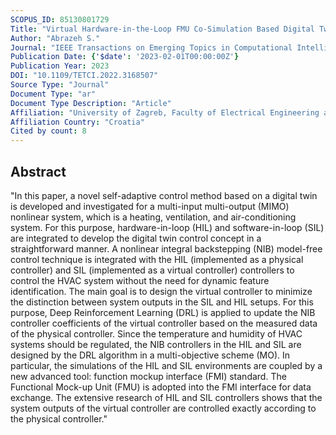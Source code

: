 ```yaml
---
SCOPUS_ID: 85130801729
Title: "Virtual Hardware-in-the-Loop FMU Co-Simulation Based Digital Twins for Heating, Ventilation, and Air-Conditioning (HVAC) Systems"
Author: "Abrazeh S."
Journal: "IEEE Transactions on Emerging Topics in Computational Intelligence"
Publication Date: {'$date': '2023-02-01T00:00:00Z'}
Publication Year: 2023
DOI: "10.1109/TETCI.2022.3168507"
Source Type: "Journal"
Document Type: "ar"
Document Type Description: "Article"
Affiliation: "University of Zagreb, Faculty of Electrical Engineering and Computing"
Affiliation Country: "Croatia"
Cited by count: 8
---
```


## Abstract
"In this paper, a novel self-adaptive control method based on a digital twin is developed and investigated for a multi-input multi-output (MIMO) nonlinear system, which is a heating, ventilation, and air-conditioning system. For this purpose, hardware-in-loop (HIL) and software-in-loop (SIL) are integrated to develop the digital twin control concept in a straightforward manner. A nonlinear integral backstepping (NIB) model-free control technique is integrated with the HIL (implemented as a physical controller) and SIL (implemented as a virtual controller) controllers to control the HVAC system without the need for dynamic feature identification. The main goal is to design the virtual controller to minimize the distinction between system outputs in the SIL and HIL setups. For this purpose, Deep Reinforcement Learning (DRL) is applied to update the NIB controller coefficients of the virtual controller based on the measured data of the physical controller. Since the temperature and humidity of HVAC systems should be regulated, the NIB controllers in the HIL and SIL are designed by the DRL algorithm in a multi-objective scheme (MO). In particular, the simulations of the HIL and SIL environments are coupled by a new advanced tool: function mockup interface (FMI) standard. The Functional Mock-up Unit (FMU) is adopted into the FMI interface for data exchange. The extensive research of HIL and SIL controllers shows that the system outputs of the virtual controller are controlled exactly according to the physical controller."

